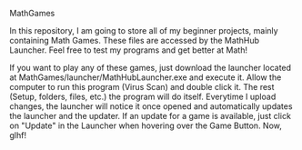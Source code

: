 MathGames

In this repository, I am going to store all of my beginner projects, mainly containing Math Games. These files are accessed by the MathHub Launcher.
Feel free to test my programs and get better at Math!

If you want to play any of these games, just download the launcher located at MathGames/launcher/MathHubLauncher.exe and execute it. Allow the computer to run this program (Virus Scan)
and double click it. The rest (Setup, folders, files, etc.) the program will do itself. Everytime I upload changes, the launcher will notice it once opened and automatically updates the launcher and the updater.
If an update for a game is available, just click on "Update" in the Launcher when hovering over the Game Button. Now, glhf!
